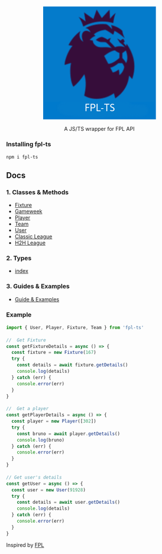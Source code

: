 <p align="center">
  <a href="https://roboflank.github.io/fpl-ts/api">
    <img src="https://raw.githubusercontent.com/roboflank/fpl-ts/build/website/static/img/fpl-ts.png">
  </a>
</p>

<p align="center">
  A JS/TS wrapper for FPL API
    <br>
</p>

### Installing fpl-ts

```
npm i fpl-ts
```

## Docs

### 1. Classes & Methods

- [Fixture](https://roboflank.github.io/fpl-ts/api/classes/index.fixture)
- [Gameweek](https://roboflank.github.io/fpl-ts/api/classes/index.gameweek)
- [Player](https://roboflank.github.io/fpl-ts/api/classes/index.player)
- [Team](https://roboflank.github.io/fpl-ts/api/classes/index.team)
- [User](https://roboflank.github.io/fpl-ts/api/classes/index.user)
- [Classic League](https://roboflank.github.io/fpl-ts/api/classes/index.classic-league)
- [H2H League](https://roboflank.github.io/fpl-ts/api/classes/index.h2h-league)

### 2. Types

- [index](https://roboflank.github.io/fpl-ts/api/modules/types)

### 3. Guides & Examples

- [Guide & Examples](https://roboflank.github.io/fpl-ts/guide)

### Example

```js
import { User, Player, Fixture, Team } from 'fpl-ts'

//  Get Fixture
const getFixtureDetails = async () => {
  const fixture = new Fixture(167)
  try {
    const details = await fixture.getDetails()
    console.log(details)
  } catch (err) {
    console.error(err)
  }
}

//  Get a player
const getPlayerDetails = async () => {
  const player = new Player([302])
  try {
    const bruno = await player.getDetails()
    console.log(bruno)
  } catch (err) {
    console.error(err)
  }
}

// Get user's details
const getUser = async () => {
  const user = new User(91928)
  try {
    const details = await user.getDetails()
    console.log(details)
  } catch (err) {
    console.error(err)
  }
}
```

Inspired by [FPL](https://fpl.readthedocs.io/)

